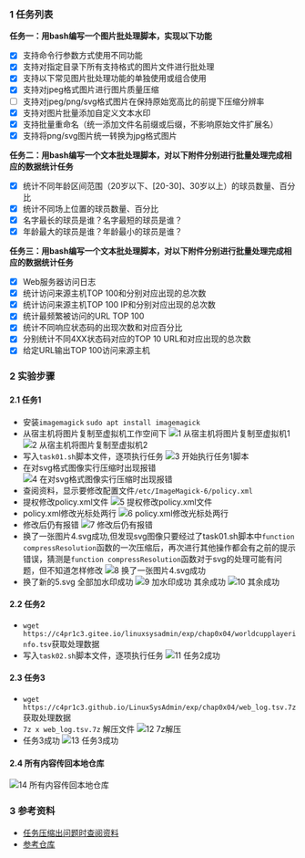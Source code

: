 ### 1 任务列表
**任务一：用bash编写一个图片批处理脚本，实现以下功能**
- [x]    支持命令行参数方式使用不同功能
- [x]    支持对指定目录下所有支持格式的图片文件进行批处理
- [x]    支持以下常见图片批处理功能的单独使用或组合使用
- [x]    支持对jpeg格式图片进行图片质量压缩
- [ ]    支持对jpeg/png/svg格式图片在保持原始宽高比的前提下压缩分辨率
- [x]    支持对图片批量添加自定义文本水印
- [x]    支持批量重命名（统一添加文件名前缀或后缀，不影响原始文件扩展名）
- [x]    支持将png/svg图片统一转换为jpg格式图片

**任务二：用bash编写一个文本批处理脚本，对以下附件分别进行批量处理完成相应的数据统计任务**
- [x] 统计不同年龄区间范围（20岁以下、[20-30]、30岁以上）的球员数量、百分比
- [x] 统计不同场上位置的球员数量、百分比
- [x] 名字最长的球员是谁？名字最短的球员是谁？
- [x] 年龄最大的球员是谁？年龄最小的球员是谁？

**任务三：用bash编写一个文本批处理脚本，对以下附件分别进行批量处理完成相应的数据统计任务**
- [x] Web服务器访问日志
- [x] 统计访问来源主机TOP 100和分别对应出现的总次数
- [x] 统计访问来源主机TOP 100 IP和分别对应出现的总次数
- [x] 统计最频繁被访问的URL TOP 100
- [x] 统计不同响应状态码的出现次数和对应百分比
- [x] 分别统计不同4XX状态码对应的TOP 10 URL和对应出现的总次数
- [x] 给定URL输出TOP 100访问来源主机

### 2 实验步骤

#### 2.1 任务1
- 安装`imagemagick`
`sudo apt install imagemagick`
- 从宿主机将图片复制至虚拟机工作空间下
![1 从宿主机将图片复制至虚拟机1](./image/1%20%E4%BB%8E%E5%AE%BF%E4%B8%BB%E6%9C%BA%E5%B0%86%E5%9B%BE%E7%89%87%E5%A4%8D%E5%88%B6%E8%87%B3%E8%99%9A%E6%8B%9F%E6%9C%BA1.png)
![2 从宿主机将图片复制至虚拟机2](./image/2%20%E4%BB%8E%E5%AE%BF%E4%B8%BB%E6%9C%BA%E5%B0%86%E5%9B%BE%E7%89%87%E5%A4%8D%E5%88%B6%E8%87%B3%E8%99%9A%E6%8B%9F%E6%9C%BA2.png)
- 写入`task01.sh`脚本文件，逐项执行任务
![3 开始执行任务1脚本](./image/3%20%E5%BC%80%E5%A7%8B%E6%89%A7%E8%A1%8C%E4%BB%BB%E5%8A%A11%E8%84%9A%E6%9C%AC.png)
- 在对svg格式图像实行压缩时出现报错
![4 在对svg格式图像实行压缩时出现报错](./image/4%20%E5%9C%A8%E5%AF%B9svg%E6%A0%BC%E5%BC%8F%E5%9B%BE%E5%83%8F%E5%AE%9E%E8%A1%8C%E5%8E%8B%E7%BC%A9%E6%97%B6%E5%87%BA%E7%8E%B0%E6%8A%A5%E9%94%99.png)
- 查阅资料，显示要修改配置文件`/etc/ImageMagick-6/policy.xml`
- 提权修改policy.xml文件
![5 提权修改policy.xml文件](./image/5%20%E6%8F%90%E6%9D%83%E4%BF%AE%E6%94%B9policy.xml%E6%96%87%E4%BB%B6.png)
- policy.xml修改光标处两行
![6 policy.xml修改光标处两行](./image/6%20policy.xml%E4%BF%AE%E6%94%B9%E5%85%89%E6%A0%87%E5%A4%84%E4%B8%A4%E8%A1%8C.png)
- 修改后仍有报错
![7 修改后仍有报错](./image/7%20%E4%BF%AE%E6%94%B9%E5%90%8E%E4%BB%8D%E6%9C%89%E6%8A%A5%E9%94%99.png)
- 换了一张图片4.svg成功,但发现svg图像只要经过了task01.sh脚本中`function compressResolution`函数的一次压缩后，再次进行其他操作都会有之前的提示错误，猜测是`function compressResolution`函数对于svg的处理可能有问题，但不知道怎样修改
![8 换了一张图片4.svg成功](./image/8%20%E6%8D%A2%E4%BA%86%E4%B8%80%E5%BC%A0%E5%9B%BE%E7%89%874.svg%E6%88%90%E5%8A%9F.png)
- 换了新的5.svg 全部加水印成功
![9 加水印成功](./image/9%20%E5%8A%A0%E6%B0%B4%E5%8D%B0%E6%88%90%E5%8A%9F.png)
其余成功
![10 其余成功](./image/10%20%E5%85%B6%E4%BD%99%E6%88%90%E5%8A%9F.png)
#### 2.2 任务2
- `wget https://c4pr1c3.gitee.io/linuxsysadmin/exp/chap0x04/worldcupplayerinfo.tsv`获取处理数据
- 写入`task02.sh`脚本文件，逐项执行任务
![11 任务2成功](./image/11%20%E4%BB%BB%E5%8A%A12%E6%88%90%E5%8A%9F.png)
#### 2.3 任务3
- `wget https://c4pr1c3.github.io/LinuxSysAdmin/exp/chap0x04/web_log.tsv.7z`获取处理数据
- `7z x web_log.tsv.7z` 解压文件
![12 7z解压](./image/12%207z%E8%A7%A3%E5%8E%8B.png)
- 任务3成功
![13 任务3成功](./image/13%20%E4%BB%BB%E5%8A%A13%E6%88%90%E5%8A%9F.png)
#### 2.4 所有内容传回本地仓库
![14 所有内容传回本地仓库](./image/14%20%E6%89%80%E6%9C%89%E5%86%85%E5%AE%B9%E4%BC%A0%E5%9B%9E%E6%9C%AC%E5%9C%B0%E4%BB%93%E5%BA%93.png)
### 3 参考资料
- [任务压缩出问题时查阅资料](https://blog.csdn.net/lpwmm/article/details/83313459)
- [参考仓库](https://github.com/CUCCS/linux-2020-LyuLumos/blob/ch0x04/ch0x04/%E7%AC%AC%E5%9B%9B%E6%AC%A1%E5%AE%9E%E9%AA%8C%E6%8A%A5%E5%91%8A.md)


